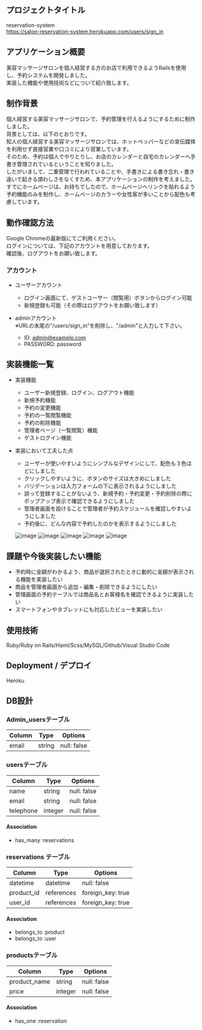 ## プロジェクトタイトル
reservation-system<br>
https://salon-reservation-system.herokuapp.com/users/sign_in

## アプリケーション概要
美容マッサージサロンを個人経営する方のお店で利用できるようRailsを使用し、予約システムを開発しました。<br>
実装した機能や使用技術などについて紹介致します。<br>
  
## 制作背景
個人経営する美容マッサージサロンで、予約管理を行えるようにするために制作しました。<br>
背景としては、以下のとおりです。<br>
知人の個人経営する美容マッサージサロンでは、ホットペッパーなどの宣伝媒体を利用せず直接営業や口コミにより営業しています。<br>
そのため、予約は個人でやりとりし、お店のカレンダーと自宅のカレンダーへ手書き管理されているということを知りました。<br>
したがいまして、二重管理で行われていることや、手書きによる書き忘れ・書き違いで起きる煩わしさをなくすため、本アプリケーションの制作を考えました。<br>
すでにホームページは、お持ちでしたので、ホームページへリンクを貼れるよう予約機能のみを制作し、ホームページのカラーや女性客が多いことから配色も考慮しています。

## 動作確認方法
Google Chromeの最新版にてご利用ください。<br>
ログインについては、下記のアカウントを用意しております。<br>
確認後、ログアウトをお願い致します。

### アカウント
* ユーザーアカウント
  - ログイン画面にて、ゲストユーザー（閲覧用）ボタンからログイン可能
  - 新規登録も可能（その際はログアウトをお願い致します）

* adminアカウント<br>
  ※URLの末尾の"/users/sign_in"を削除し、"/admin"と入力して下さい。<br>
  - ID: admin@example.com
  - PASSWORD: password

## 実装機能一覧
* 実装機能
  - ユーザー新規登録、ログイン、ログアウト機能
  - 新規予約機能
  - 予約の変更機能
  - 予約の一覧閲覧機能
  - 予約の削除機能
  - 管理者ページ（一覧閲覧）機能
  - ゲストログイン機能
  
* 実装において工夫した点
  - ユーザーが使いやすいようにシンプルなデザインにして、配色も３色ほどにしました
  - クリックしやすいように、ボタンのサイズは大きめにしました
  - バリデーションは入力フォームの下に表示されるようにしました
  - 誤って登録することがないよう、新規予約・予約変更・予約削除の際にポップアップ表示で確認できるようにしました
  - 管理者画面を設けることで管理者が予約スケジュールを確認しやすいようにしました
  - 予約後に、どんな内容で予約したのかを表示するようにしました

  ![image](https://user-images.githubusercontent.com/35267387/103754237-7295f200-504f-11eb-85aa-e730ed7f7777.png)
  ![image](https://user-images.githubusercontent.com/35267387/103755024-81c96f80-5050-11eb-89a2-a044d16ab08e.png)
  ![image](https://user-images.githubusercontent.com/35267387/103754859-462ea580-5050-11eb-9f8c-8c3f151c1dc5.png)
  ![image](https://user-images.githubusercontent.com/35267387/103754945-63fc0a80-5050-11eb-81b1-356871c9e5a4.png)
  ![image](https://user-images.githubusercontent.com/35267387/103755165-bb9a7600-5050-11eb-85ac-3ced56441137.png)
  
## 課題や今後実装したい機能
* 予約時に金額がわかるよう、商品が選択されたときに動的に金額が表示される機能を実装したい
* 商品を管理者画面から追加・編集・削除できるようにしたい
* 管理画面の予約テーブルでは商品名とお客様名を確認できるように実装したい
* スマートフォンやタブレットにも対応したビューを実装したい

## 使用技術
Ruby/Ruby on Rails/Haml/Scss/MySQL/Github/Visual Studio Code

## Deployment / デプロイ
Heroku

## DB設計

### Admin_usersテーブル
|Column|Type|Options|
|------|----|-------|
|email|string|null: false|

### usersテーブル
|Column|Type|Options|
|------|----|-------|
|name|string|null: false|
|email|string|null: false|
|telephone|integer|null: false|

#### Association
- has_many :reservations

### reservations テーブル
|Column|Type|Options|
|------|----|-------|
|datetime|datetime|null: false|
|product_id|references|foreign_key: true|
|user_id|references|foreign_key: true|

#### Association
- belongs_to :product
- belongs_to :user

### productsテーブル
|Column|Type|Options|
|------|----|-------|
|product_name|string|null: false|
|price|integer|null: false|

#### Association
- has_one :reservation
